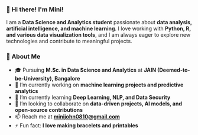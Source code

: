 ### 👋 Hi there! I'm Mini!

I am a **Data Science and Analytics student** passionate about **data analysis, artificial intelligence, and machine learning**. I love working with **Python, R, and various data visualization tools**, and I am always eager to explore new technologies and contribute to meaningful projects.

### 🚀 **About Me**
- 🎓 Pursuing **M.Sc. in Data Science and Analytics** at **JAIN (Deemed-to-be-University), Bangalore**  </br>
- 🔭 I’m currently working on **machine learning projects and predictive analytics**  </br>
- 🌱 I’m currently learning **Deep Learning, NLP, and Data Security**  </br>
- 👯 I’m looking to collaborate on **data-driven projects, AI models, and open-source contributions**  </br>
- 📫 Reach me at **[minijohn0810@gmail.com](mailto:minijohn0810@gmail.com)**  </br>
- ⚡ Fun fact: **I love making bracelets and printables**  

